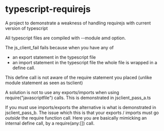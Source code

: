 typescript-requirejs
====================

A project to demonstrate a weakness of handling requirejs with current version of typescript

All typescript files are compiled with --module amd option.

The js_client_fail fails because when you have any of
- an export statement in the typescript file
- an import statement in the typescript file
the whole file is wrapped in a define call.

This define call is not aware of the require statement you placed (unlike module statement as seen as tsclient)

A solution is not to use any exports/imports when using require("javascriptfile") calls.
This is demonstrated in jsclient_pass_a.ts

If you must use imports/exports the alternative is what is demonstrated in jsclient_pass_b.
The issue which this is that your exports / imports must go *outside* the require function call.
Here you are basically mimicking an internal define call, by a require(any:[]) call.